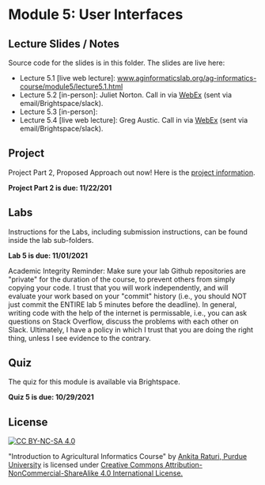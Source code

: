 # Module 5: User Interfaces

## Lecture Slides / Notes

Source code for the slides is in this folder. The slides are live here:

- Lecture 5.1 [live web lecture]: www.aginformaticslab.org/ag-informatics-course/module5/lecture5.1.html
- Lecture 5.2 [in-person]: Juliet Norton. Call in via <a href="https://purdue.webex.com">WebEx</a> (sent via email/Brightspace/slack).
- Lecture 5.3 [in-person]: 
- Lecture 5.4 [live web lecture]: Greg Austic. Call in via <a href="https://purdue.webex.com">WebEx</a> (sent via email/Brightspace/slack).



## Project

Project Part 2, Proposed Approach out now! Here is the [project information](../project/Project-part2.pdf).

**Project Part 2 is due: 11/22/201**


## Labs

Instructions for the Labs, including submission instructions, can be found inside the lab sub-folders.

**Lab 5 is due: 11/01/2021** 

Academic Integrity Reminder: Make sure your lab Github repositories are "private" for the duration of the course, to prevent others from simply copying your code. I trust that you will work independently, and will evaluate your work based on your "commit" history (i.e., you should NOT just commit the ENTIRE lab 5 minutes before the deadline). In general, writing code with the help of the internet is permissable, i.e., you can ask questions on Stack Overflow, discuss the problems with each other on Slack. Ultimately, I have a policy in which I trust that you are doing the right thing, unless I see evidence to the contrary.


## Quiz

The quiz for this module is available via Brightspace. 

**Quiz 5 is due: 10/29/2021**


## License
[![CC BY-NC-SA 4.0][cc-by-nc-sa-shield]][cc-by-nc-sa]

<!-- This work is licensed under a
[Creative Commons Attribution-NonCommercial-ShareAlike 4.0 International License][cc-by-nc-sa].

[![CC BY-NC-SA 4.0][cc-by-nc-sa-image]][cc-by-nc-sa] -->

[cc-by-nc-sa]: http://creativecommons.org/licenses/by-nc-sa/4.0/
[cc-by-nc-sa-image]: https://licensebuttons.net/l/by-nc-sa/4.0/88x31.png
[cc-by-nc-sa-shield]: https://img.shields.io/badge/License-CC%20BY--NC--SA%204.0-lightgrey.svg

  "Introduction to Agricultural Informatics Course" by [Ankita Raturi, Purdue University](https://github.com/ag-informatics/ag-informatics-course) is licensed under [Creative Commons Attribution-NonCommercial-ShareAlike 4.0 International License.](http://creativecommons.org/licenses/by-nc-sa/4.0/)

